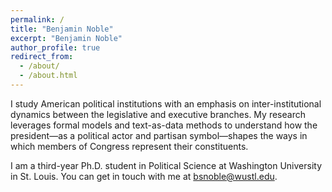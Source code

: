 ```yaml
---
permalink: /
title: "Benjamin Noble"
excerpt: "Benjamin Noble"
author_profile: true
redirect_from: 
  - /about/
  - /about.html
---
```


I study American political institutions with an emphasis on inter-institutional dynamics between the legislative and executive branches. My research leverages formal models and text-as-data methods to understand how the president—as a political actor and partisan symbol—shapes the ways in which members of Congress represent their constituents. 

I am a third-year Ph.D. student in Political Science at Washington University in St. Louis. You can get in touch with me at [bsnoble@wustl.edu](mailto:bsnoble@wustl.edu).